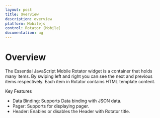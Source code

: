 ```yaml
---
layout: post
title: Overview
description: overview
platform: Mobilejs
control: Rotator (Mobile)
documentation: ug
---
```


# Overview

The Essential JavaScript Mobile Rotator widget is a container that holds many items. By swiping left and right you can see the next and previous items respectively. Each item in Rotator contains HTML template content.

Key Features

* Data Binding: Supports Data binding with JSON data.
* Pager: Supports for displaying pager.
* Header: Enables or disables the Header with Rotator title.



